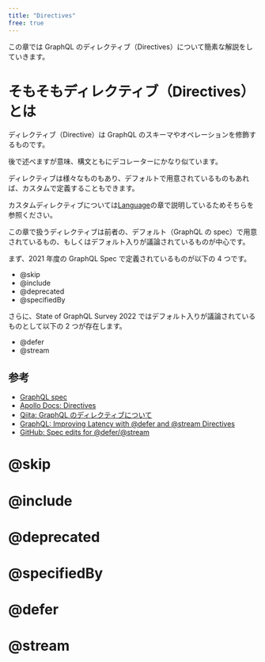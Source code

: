 ```yaml
---
title: "Directives"
free: true
---
```


この章では GraphQL のディレクティブ（Directives）について簡素な解説をしていきます。

# そもそもディレクティブ（Directives）とは

ディレクティブ（Directive）は GraphQL のスキーマやオペレーションを修飾するものです。

後で述べますが意味、構文ともにデコレーターにかなり似ています。

ディレクティブは様々なものもあり、デフォルトで用意されているものもあれば、カスタムで定義することもできます。

カスタムディレクティブについては[Language](./01-language.md)の章で説明しているためそちらを参照ください。

この章で扱うディレクティブは前者の、デフォルト（GraphQL の spec）で用意されているもの、もしくはデフォルト入りが議論されているものが中心です。

まず、2021 年度の GraphQL Spec で定義されているものが以下の 4 つです。

- @skip
- @include
- @deprecated
- @specifiedBy

さらに、State of GraphQL Survey 2022 ではデフォルト入りが議論されているものとして以下の 2 つが存在します。

- @defer
- @stream

## 参考

- [GraphQL spec](https://spec.graphql.org/October2021/#sec-Type-System.Directives)
- [Apollo Docs: Directives](https://www.apollographql.com/docs/apollo-server/schema/directives/)
- [Qiita: GraphQL のディレクティブについて](https://qiita.com/koffee0522/items/bb623f974c418f5e15b0)
- [GraphQL: Improving Latency with @defer and @stream Directives](https://graphql.org/blog/2020-12-08-improving-latency-with-defer-and-stream-directives/)
- [GitHub: Spec edits for @defer/@stream](https://github.com/graphql/graphql-spec/pull/742)

# @skip

# @include

# @deprecated

# @specifiedBy

# @defer

# @stream
